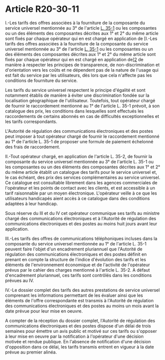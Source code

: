 # Article R20-30-11

I.-Les tarifs des offres associées à la fourniture de la composante du service universel mentionnée au 3° de l'article [L. 35-1][1] ou les composantes ou un des éléments des composantes décrites aux 1° et 2° du même article sont fixés par chaque opérateur qui en est chargé en application de [I.-Les tarifs des offres associées à la fourniture de la composante du service universel mentionnée au 3° de l'article [L. 35-1][1] ou les composantes ou un des éléments des composantes décrites aux 1° et 2° du même article sont fixés par chaque opérateur qui en est chargé en application de][2] de manière à respecter les principes de transparence, de non-discrimination et d'orientation vers les coûts et ne dépendent pas de la nature de l'usage qui est fait du service par les utilisateurs, dès lors que cela n'affecte pas les conditions de fourniture du service. 

Les tarifs du service universel respectent le principe d'égalité et sont notamment établis de manière à éviter une discrimination fondée sur la localisation géographique de l'utilisateur. Toutefois, tout opérateur chargé de fournir le raccordement mentionné au 1° de l'article L. 35-1 prévoit, à son catalogue des prix, les conditions dans lesquelles sont effectués les raccordements de certains abonnés en cas de difficultés exceptionnelles et les tarifs correspondants. 

L'Autorité de régulation des communications électroniques et des postes peut imposer à tout opérateur chargé de fournir le raccordement mentionné au 1° de l'article L. 35-1 de proposer une formule de paiement échelonné des frais de raccordement. 

II.-Tout opérateur chargé, en application de l'article L. 35-2, de fournir la composante du service universel mentionnée au 3° de l'article L. 35-1 ou les composantes ou un des éléments des composantes décrites aux 1° et 2° du même article établit un catalogue des tarifs pour le service universel et, le cas échéant, des prix des services complémentaires au service universel. Ce catalogue est consultable librement dans les agences commerciales de l'opérateur et les points de contact avec les clients, et est accessible à un tarif raisonnable par un moyen électronique. L'opérateur veille à ce que les utilisateurs handicapés aient accès à ce catalogue dans des conditions adaptées à leur handicap. 

Sous réserve du III et du IV cet opérateur communique ses tarifs au ministre chargé des communications électroniques et à l'Autorité de régulation des communications électroniques et des postes au moins huit jours avant leur application. 

III.-Les tarifs des offres de communications téléphoniques incluses dans la composante du service universel mentionnée au 1° de l'article L. 35-1 peuvent faire l'objet d'un encadrement pluriannuel que l'Autorité de régulation des communications électroniques et des postes définit en prenant en compte la structure de l'indice d'évolution des tarifs et les éléments de l'environnement économique et de l'activité de l'opérateur prévus par le cahier des charges mentionné à l'article L. 35-2. A défaut d'encadrement pluriannuel, ces tarifs sont contrôlés dans les conditions prévues au IV. 

IV.-Le dossier complet des tarifs des autres prestations de service universel comprenant les informations permettant de les évaluer ainsi que les éléments de l'offre correspondante est transmis à l'Autorité de régulation des communications électroniques et des postes au moins un mois avant la date prévue pour leur mise en oeuvre. 

A compter de la réception du dossier complet, l'Autorité de régulation des communications électroniques et des postes dispose d'un délai de trois semaines pour émettre un avis public et motivé sur ces tarifs ou s'opposer à leur mise en oeuvre par la notification à l'opérateur d'une décision motivée et rendue publique. En l'absence de notification d'une décision d'opposition dans ce délai, les tarifs transmis entrent en vigueur à la date prévue au premier alinéa.

 [1]: /affichCodeArticle.do?cidTexte=LEGITEXT000006070987&idArticle=LEGIARTI000006465416&dateTexte=&categorieLien=cid
 [2]: /affichCodeArticle.do?cidTexte=LEGITEXT000006070987&idArticle=LEGIARTI000006465807&dateTexte=&categorieLien=cid
